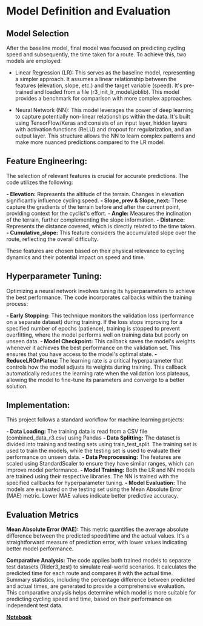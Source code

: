 # Model Definition and Evaluation

## Model Selection
After the baseline model, final model was focused on predicting cycling speed and subsequently, the time taken for a route. To achieve this, two models are employed:
- Linear Regression (LR): This serves as the baseline model, representing a simpler approach. It assumes a linear relationship between the features (elevation, slope, etc.) and the target variable (speed). It's pre-trained and loaded from a file (r3_init_lr_model.joblib). This model provides a benchmark for comparison with more complex approaches.

- Neural Network (NN): This model leverages the power of deep learning to capture potentially non-linear relationships within the data. It's built using TensorFlow/Keras and consists of an input layer, hidden layers with activation functions (ReLU) and dropout for regularization, and an output layer. This structure allows the NN to learn complex patterns and make more nuanced predictions compared to the LR model.

## Feature Engineering:
The selection of relevant features is crucial for accurate predictions. The code utilizes the following:

**- Elevation:** Represents the altitude of the terrain. Changes in elevation significantly influence cycling speed.
**- Slope_prev & Slope_next:** These capture the gradients of the terrain before and after the current point, providing context for the cyclist's effort.
**- Angle:** Measures the inclination of the terrain, further complementing the slope information.
**- Distance:** Represents the distance covered, which is directly related to the time taken.
**- Cumulative_slope:** This feature considers the accumulated slope over the route, reflecting the overall difficulty.

These features are chosen based on their physical relevance to cycling dynamics and their potential impact on speed and time.

## Hyperparameter Tuning:
Optimizing a neural network involves tuning its hyperparameters to achieve the best performance. The code incorporates callbacks within the training process:

**- Early Stopping:**   This technique monitors the validation loss (performance on a separate dataset) during training. If the loss stops improving for a specified number of epochs (patience), training is stopped to prevent overfitting, where the model performs well on training data but poorly on unseen data.
**- Model Checkpoint:** This callback saves the model's weights whenever it achieves the best performance on the validation set. This ensures that you have access to the model's optimal state.
**- ReduceLROnPlateu:** The learning rate is a critical hyperparameter that controls how the model adjusts its weights during training. This callback automatically reduces the learning rate when the validation loss plateaus, allowing the model to fine-tune its parameters and converge to a better solution.

## Implementation:
This project follows a standard workflow for machine learning projects:

**- Data Loading:** The training data is read from a CSV file (combined_data_r3.csv) using Pandas
**- Data Splitting:** The dataset is divided into training and testing sets using train_test_split. The training set is used to train the models, while the testing set is used to evaluate their performance on unseen data.
**- Data Preprocessing:** The features are scaled using StandardScaler to ensure they have similar ranges, which can improve model performance.
**- Model Training:** Both the LR and NN models are trained using their respective libraries. The NN is trained with the specified callbacks for hyperparameter tuning.
**- Model Evaluation:** The models are evaluated on the testing set using the Mean Absolute Error (MAE) metric. Lower MAE values indicate better predictive accuracy.

## Evaluation Metrics
**Mean Absolute Error (MAE):** This metric quantifies the average absolute difference between the predicted speed/time and the actual values. It's a straightforward measure of prediction error, with lower values indicating better model performance.

**Comparative Analysis:**
The code applies both trained models to separate test datasets (Rider3_test) to simulate real-world scenarios. It calculates the predicted time for each route and compares it with the actual time. Summary statistics, including the percentage difference between predicted and actual times, are generated to provide a comprehensive evaluation. This comparative analysis helps determine which model is more suitable for predicting cycling speed and time, based on their performance on independent test data.



**[Notebook](model_definition_evaluation)**
